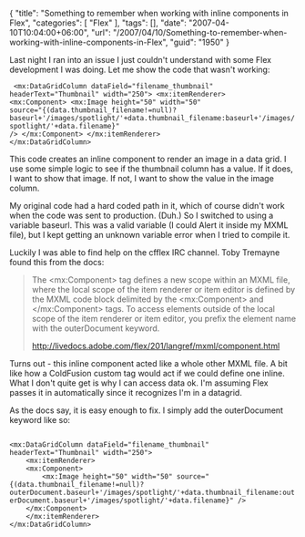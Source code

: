 {
	"title": "Something to remember when working with inline components in Flex",
	"categories": [
		"Flex"
	],
	"tags": [],
	"date": "2007-04-10T10:04:00+06:00",
	"url": "/2007/04/10/Something-to-remember-when-working-with-inline-components-in-Flex",
	"guid": "1950"
}

Last night I ran into an issue I just couldn't understand with some Flex development I was doing. Let me show the code that wasn't working:
<!--more-->
<code>							&lt;mx:DataGridColumn dataField="filename_thumbnail" headerText="Thumbnail" width="250"&gt;
	&lt;mx:itemRenderer&gt;
	&lt;mx:Component&gt;
		&lt;mx:Image height="50" width="50" source="{(data.thumbnail_filename!=null)?baseurl+'/images/spotlight/'+data.thumbnail_filename:baseurl+'/images/spotlight/'+data.filename}" /&gt;
	&lt;/mx:Component&gt;
	&lt;/mx:itemRenderer&gt;
&lt;/mx:DataGridColumn&gt;
</code>

This code creates an inline component to render an image in a data grid. I use some simple logic to see if the thumbnail column has a value. If it does, I want to show that image. If not, I want to show the value in the image column.

My original code had a hard coded path in it, which of course didn't work when the code was sent to production. (Duh.) So I switched to using a variable baseurl. This was a valid variable (I could Alert it inside my MXML file), but I kept getting an unknown variable error when I tried to compile it. 

Luckily I was able to find help on the cfflex IRC channel. Toby Tremayne found this from the docs:

<blockquote>
The &lt;mx:Component&gt; tag defines a new scope within an MXML file, where the local scope of the item renderer or item editor is defined by the MXML code block delimited by the &lt;mx:Component&gt; and &lt;/mx:Component&gt; tags. To access elements outside of the local scope of the item renderer or item editor, you prefix the element name with the outerDocument keyword.

<a href="http://livedocs.adobe.com/flex/201/langref/mxml/component.html">http://livedocs.adobe.com/flex/201/langref/mxml/component.html</a>
</blockquote>

Turns out - this inline component acted like a whole other MXML file. A bit like how a ColdFusion custom tag would act if we could define one inline. What I don't quite get is why I can access data ok. I'm assuming Flex passes it in automatically since it recognizes I'm in a datagrid. 

As the docs say, it is easy enough to fix. I simply add the outerDocument keyword like so:

<code>
&lt;mx:DataGridColumn dataField="filename_thumbnail" headerText="Thumbnail" width="250"&gt;
	&lt;mx:itemRenderer&gt;
	&lt;mx:Component&gt;
		&lt;mx:Image height="50" width="50" source="{(data.thumbnail_filename!=null)?outerDocument.baseurl+'/images/spotlight/'+data.thumbnail_filename:outerDocument.baseurl+'/images/spotlight/'+data.filename}" /&gt;
	&lt;/mx:Component&gt;
	&lt;/mx:itemRenderer&gt;
&lt;/mx:DataGridColumn&gt;
</code>
